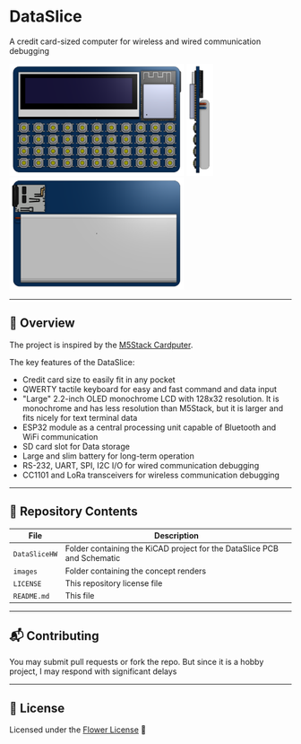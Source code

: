 # DataSlice

A credit card-sized computer for wireless and wired communication debugging

<img src="images/concept_front.png" alt="concept_front" height="200"/>
<img src="images/concept_side.png" alt="concept_side" height="200"/>
<img src="images/concept_back.png" alt="concept_back" height="200"/>

---

## 🔖 Overview

The project is inspired by the [M5Stack Cardputer](https://docs.m5stack.com/en/core/Cardputer%20V1.1).

The key features of the DataSlice:

- Credit card size to easily fit in any pocket
- QWERTY tactile keyboard for easy and fast command and data input
- "Large" 2.2-inch OLED monochrome LCD with 128x32 resolution. It is monochrome and has less resolution than M5Stack, but it is larger and fits nicely for text terminal data
- ESP32 module as a central processing unit capable of Bluetooth and WiFi communication
- SD card slot for Data storage
- Large and slim battery for long-term operation
- RS-232, UART, SPI, I2C I/O for wired communication debugging
- CC1101 and LoRa transceivers for wireless communication debugging

---

## 📁 Repository Contents

| File | Description |
|------|-------------|
| `DataSliceHW` | Folder containing the KiCAD project for the DataSlice PCB and Schematic |
| `images` | Folder containing the concept renders | 
| `LICENSE` | This repository license file |
| `README.md` | This file |

---

## 📬 Contributing

You may submit pull requests or fork the repo. But since it is a hobby project, I may respond with significant delays

---

## 🌸 License

Licensed under the [Flower License](./LICENSE) 🌸
